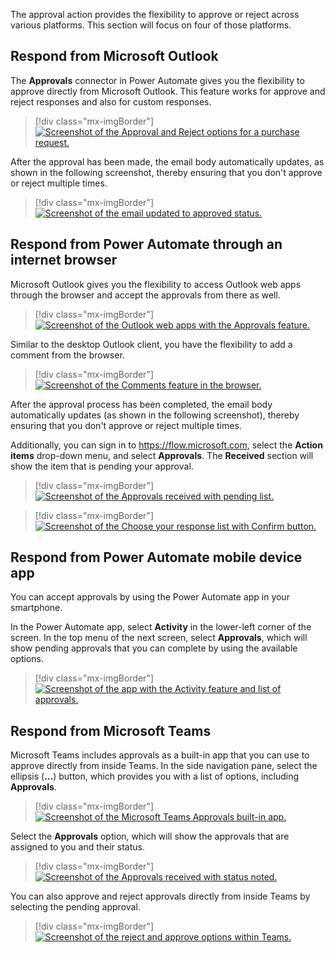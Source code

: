 The approval action provides the flexibility to approve or reject across various platforms. This section will focus on four of those platforms.

## Respond from Microsoft Outlook

The **Approvals** connector in Power Automate gives you the flexibility to approve directly from Microsoft Outlook. This feature works for approve and reject responses and also for custom responses.

> [!div class="mx-imgBorder"]
> [![Screenshot of the Approval and Reject options for a purchase request.](../media/approvals-request.jpg)](../media/approvals-request.jpg#lightbox)

After the approval has been made, the email body automatically updates, as shown in the following screenshot, thereby ensuring that you don't approve or reject multiple times.

> [!div class="mx-imgBorder"]
> [![Screenshot of the email updated to approved status.](../media/after-approve.jpg)](../media/after-approve.jpg#lightbox)

## Respond from Power Automate through an internet browser

Microsoft Outlook gives you the flexibility to access Outlook web apps through the browser and accept the approvals from there as well.

> [!div class="mx-imgBorder"]
> [![Screenshot of the Outlook web apps with the Approvals feature.](../media/accept-approve-browser.jpg)](../media/accept-approve-browser.jpg#lightbox)

Similar to the desktop Outlook client, you have the flexibility to add a comment from the browser.

> [!div class="mx-imgBorder"]
> [![Screenshot of the Comments feature in the browser.](../media/respond-browser-comment.png)](../media/respond-browser-comment.png#lightbox)

After the approval process has been completed, the email body automatically updates (as shown in the following screenshot), thereby ensuring that you don't approve or reject multiple times.

Additionally, you can sign in to <https://flow.microsoft.com>, select the **Action items** drop-down menu, and select **Approvals**. The **Received** section will show the item that is pending your approval.

> [!div class="mx-imgBorder"]
> [![Screenshot of the Approvals received with pending list.](../media/approve-power-automate.png)](../media/approve-power-automate.png#lightbox)

> [!div class="mx-imgBorder"]
> [![Screenshot of the Choose your response list with Confirm button.](../media/choose-responses.jpg)](../media/choose-responses.jpg#lightbox)

## Respond from Power Automate mobile device app

You can accept approvals by using the Power Automate app in your smartphone.

In the Power Automate app, select **Activity** in the lower-left corner of the screen. In the top menu of the next screen, select **Approvals**, which will show pending approvals that you can complete by using the available options.

> [!div class="mx-imgBorder"]
> [![Screenshot of the app with the Activity feature and list of approvals.](../media/respond-device.jpg)](../media/respond-device.jpg#lightbox)

## Respond from Microsoft Teams

Microsoft Teams includes approvals as a built-in app that you can use to approve directly from inside Teams. In the side navigation pane, select the ellipsis (**...**) button, which provides you with a list of options, including **Approvals**.

> [!div class="mx-imgBorder"]
> [![Screenshot of the Microsoft Teams Approvals built-in app.](../media/approvals.png)](../media/approvals.png#lightbox)

Select the **Approvals** option, which will show the approvals that are assigned to you and their status.

> [!div class="mx-imgBorder"]
> [![Screenshot of the Approvals received with status noted.](../media/teams-approval-status.jpg)](../media/teams-approval-status.jpg#lightbox)

You can also approve and reject approvals directly from inside Teams by selecting the pending approval.

> [!div class="mx-imgBorder"]
> [![Screenshot of the reject and approve options within Teams.](../media/approve-reject-team.jpg)](../media/approve-reject-team.jpg#lightbox)
